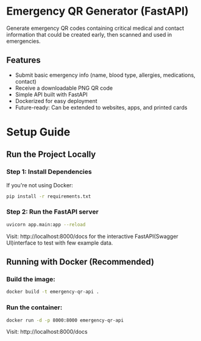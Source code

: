 # Emergency QR Generator (FastAPI)

Generate emergency QR codes containing critical medical and contact information that could be created early, then scanned and used in emergencies.

## Features

- Submit basic emergency info (name, blood type, allergies, medications, contact)
- Receive a downloadable PNG QR code
- Simple API built with FastAPI
- Dockerized for easy deployment
- Future-ready: Can be extended to websites, apps, and printed cards

# Setup Guide

## Run the Project Locally

### Step 1: Install Dependencies
If you're not using Docker:

```bash
pip install -r requirements.txt
```

### Step 2: Run the FastAPI server

```bash
uvicorn app.main:app --reload
```

Visit: http://localhost:8000/docs for the interactive FastAPI(Swagger UI)interface to test with few example data.

## Running with Docker (Recommended)

### Build the image:

```bash
docker build -t emergency-qr-api .
```

### Run the container:

```bash
docker run -d -p 8000:8000 emergency-qr-api
```

Visit: http://localhost:8000/docs
